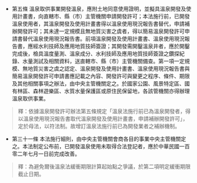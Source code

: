 * 第五條 溫泉取供事業開發溫泉，應附土地同意使用證明，並擬具溫泉開發及使用計畫書，向直轄市、縣（市）主管機關申請開發許可；本法施行前，已開發溫泉使用者，其溫泉開發及使用計畫書得以溫泉使用現況報告書替代，申請補辦開發許可；其未達一定規模且無地質災害之虞者，得以簡易溫泉開發許可申請書替代溫泉使用現況報告書。前項溫泉開發及使用計畫書、溫泉使用現況報告書，應經水利技師及應用地質技師簽證；其開發需開鑿溫泉井者，應於開鑿完成後，檢具溫度量測、溫泉成分、水利技師及應用地質技師簽證之鑽探紀錄、水量測試及相關資料，送直轄市、縣（市）主管機關備查。第一項一定規模、無地質災害之虞之認定、溫泉開發及使用計畫書、溫泉使用現況報告書與簡易溫泉開發許可申請書應記載之內容、開發許可與變更之程序、條件、期限及其他相關事項之辦法，由中央主管機關定之。於國家公園、風景特定區、國有林區、森林遊樂區、水質水量保護區或原住民保留地，各該管機關亦得辦理溫泉取供事業。

> 釋：依據溫泉開發許可辦法第五條規定「溫泉法施行前已為溫泉開發者，得以溫泉使用現況報告書取代溫泉開發及使用計畫書，申請補辦開發許可」，定於母法，以符法制。故增訂溫泉法施行前已為開發業者之補辦機制。

* 第三十一條 本法施行細則，由中央主管機關會商各目的事業中央主管機關定之。本法制定公布前，已開發溫泉使用未取得合法登記者，應於中華民國一百零二年七月一日前完成改善。

> 釋：為避免爾後溫泉法緩衝期限計算起始點之爭議，於第二項明定緩衝期限截止日期。

